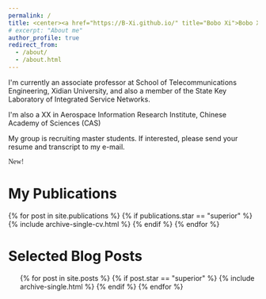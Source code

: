 ```yaml
---
permalink: /
title: <center><a href="https://B-Xi.github.io/" title="Bobo Xi">Bobo Xi (席博博)</a></center>
# excerpt: "About me"
author_profile: true
redirect_from: 
  - /about/
  - /about.html
---
```


I'm currently an associate professor at School of Telecommunications Engineering, Xidian University, and also a member of the  State Key Laboratory of Integrated Service Networks.

I'm also a XX  in Aerospace Information Research Institute, Chinese Academy of Sciences (CAS)

My group is recruiting master students. If interested, please send your resume and transcript to my e-mail.




<font face=STKaiti>New!</font>

<!-- Education Background
======
  <ul>{% for post in site.teaching %}
    {% include archive-single-cv.html %}
  {% endfor %}</ul> -->
<!-- 
My academic experience
======
* IEEE member, member of the Chinese Society of Image and Graphics.

* I am a member of the Image Application and System Integration Professional Committee of the China Cartography Society.

* I serve as a guest editorial board member of the international journals Remote Sensing (District 2, Chinese Academy of Sciences) and Frontiers in Remote Sensing.

* I serve as a reviewer for famous international academic journals such as IEEE T-PAMI, IEEE T-NNLS, IEEE T-CSVT, IEEE T-GRS, IEEE J-STARS, Elsevier JAG-D, Pattern Recognition, etc.

* I was the president of the Xidian Student Union of the Society for International Optoelectronic Engineering (SPIE)
 -->


<!-- Awards
======
  <ul>{% for post in site.talks %}
    {% include archive-single-cv.html %}
  {% endfor %}</ul> -->


My Publications
======
  <!-- <ul>{% for post in site.publications %}
    {% include archive-single-cv.html %}
  {% endfor %}</ul> -->

  {% for post in site.publications %}
    {% if publications.star == "superior" %}
         {% include archive-single-cv.html %}
    {% endif %}
  {% endfor %}






Selected Blog Posts
======

<ul>{% for post in site.posts %}
    {% if post.star == "superior" %}
         {% include archive-single.html %}
    {% endif %}
  {% endfor %}</ul>

